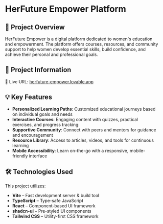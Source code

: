 
# HerFuture Empower Platform

## 🚀 Project Overview
HerFuture Empower is a digital platform dedicated to women's education and empowerment. The platform offers courses, resources, and community support to help women develop essential skills, build confidence, and achieve their personal and professional goals.

## 📌 Project Information
🔗 Live URL: [herfuture-empower.lovable.app](https://herfuture-empower.lovable.app)

## 💡 Key Features
- **Personalized Learning Paths**: Customized educational journeys based on individual goals and needs
- **Interactive Courses**: Engaging content with quizzes, practical exercises, and progress tracking
- **Supportive Community**: Connect with peers and mentors for guidance and encouragement
- **Resource Library**: Access to articles, videos, and tools for continuous learning
- **Mobile Accessibility**: Learn on-the-go with a responsive, mobile-friendly interface


## 🛠️ Technologies Used
This project utilizes:

- **Vite** – Fast development server & build tool
- **TypeScript** – Type-safe JavaScript
- **React** – Component-based UI framework
- **shadcn-ui** – Pre-styled UI components
- **Tailwind CSS** – Utility-first CSS framework

 
